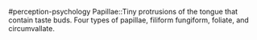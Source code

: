 #perception-psychology 
Papillae::Tiny protrusions of the tongue that contain taste buds. Four types of papillae, filiform fungiform, foliate, and circumvallate.
<!--SR:!2024-02-05,3,250-->